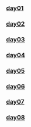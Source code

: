 ### [day01](https://github.com/lu666666/notebooks/blob/master/notes/09/01.md)
>
### [day02](https://github.com/lu666666/notebooks/blob/master/notes/09/02.md)
>
### [day03](https://github.com/lu666666/notebooks/blob/master/notes/09/03.md)
>
### [day04](https://github.com/lu666666/notebooks/blob/master/notes/09/04.md)
>
### [day05](https://github.com/lu666666/notebooks/blob/master/notes/09/05.md)
>
### [day06](https://github.com/lu666666/notebooks/blob/master/notes/09/06.md)
>
### [day07](https://github.com/lu666666/notebooks/blob/master/notes/09/07.md)
>
### [day08](https://github.com/lu666666/notebooks/blob/master/notes/09/08.md)
>
